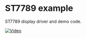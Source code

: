 # ST7789 example

ST7789 display driver and demo code.

[![Video](http://img.youtube.com/vi/LY3ypzPcDCE/maxresdefault.jpg)](https://youtu.be/LY3ypzPcDCE)
